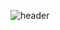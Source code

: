 ![header](https://capsule-render.vercel.app/api?type=wave&color=gradient&height=300&section=header&text=이상준의%20깃허브입니다.&fontSize=90)
